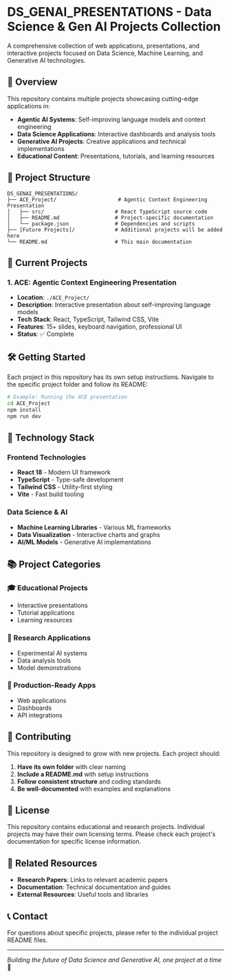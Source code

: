 # DS_GENAI_PRESENTATIONS - Data Science & Gen AI Projects Collection

A comprehensive collection of web applications, presentations, and interactive projects focused on Data Science, Machine Learning, and Generative AI technologies.

## 🎯 Overview

This repository contains multiple projects showcasing cutting-edge applications in:

- **Agentic AI Systems**: Self-improving language models and context engineering
- **Data Science Applications**: Interactive dashboards and analysis tools
- **Generative AI Projects**: Creative applications and technical implementations
- **Educational Content**: Presentations, tutorials, and learning resources

## 📁 Project Structure

```
DS_GENAI_PRESENTATIONS/
├── ACE_Project/                    # Agentic Context Engineering Presentation
│   ├── src/                       # React TypeScript source code
│   ├── README.md                  # Project-specific documentation
│   └── package.json               # Dependencies and scripts
├── [Future Projects]/             # Additional projects will be added here
└── README.md                      # This main documentation
```

## 🚀 Current Projects

### 1. ACE: Agentic Context Engineering Presentation
- **Location**: `./ACE_Project/`
- **Description**: Interactive presentation about self-improving language models
- **Tech Stack**: React, TypeScript, Tailwind CSS, Vite
- **Features**: 15+ slides, keyboard navigation, professional UI
- **Status**: ✅ Complete

## 🛠️ Getting Started

Each project in this repository has its own setup instructions. Navigate to the specific project folder and follow its README:

```bash
# Example: Running the ACE presentation
cd ACE_Project
npm install
npm run dev
```

## 🔧 Technology Stack

### Frontend Technologies
- **React 18** - Modern UI framework
- **TypeScript** - Type-safe development
- **Tailwind CSS** - Utility-first styling
- **Vite** - Fast build tooling

### Data Science & AI
- **Machine Learning Libraries** - Various ML frameworks
- **Data Visualization** - Interactive charts and graphs
- **AI/ML Models** - Generative AI implementations

## 📚 Project Categories

### 🎓 Educational Projects
- Interactive presentations
- Tutorial applications
- Learning resources

### 🔬 Research Applications
- Experimental AI systems
- Data analysis tools
- Model demonstrations

### 🚀 Production-Ready Apps
- Web applications
- Dashboards
- API integrations

## 🤝 Contributing

This repository is designed to grow with new projects. Each project should:

1. **Have its own folder** with clear naming
2. **Include a README.md** with setup instructions
3. **Follow consistent structure** and coding standards
4. **Be well-documented** with examples and explanations

## 📄 License

This repository contains educational and research projects. Individual projects may have their own licensing terms. Please check each project's documentation for specific license information.

## 🔗 Related Resources

- **Research Papers**: Links to relevant academic papers
- **Documentation**: Technical documentation and guides
- **External Resources**: Useful tools and libraries

## 📞 Contact

For questions about specific projects, please refer to the individual project README files.

---

*Building the future of Data Science and Generative AI, one project at a time* 🚀
